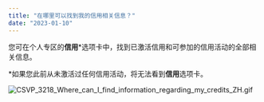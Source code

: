 ```yaml
---
title: "在哪里可以找到我的信用相关信息？"
date: "2023-01-10"
---
```


您可在个人专区的**信用***选项卡中，找到已激活信用和可参加的信用活动的全部相关信息。

*如果您此前从未激活过任何信用活动，将无法看到**信用**选项卡。

![CSVP_3218_Where_can_I_find_information_regarding_my_credits_ZH.gif](https://testingcf.jsdelivr.net/gh/jarlin8/OSS@main/exhelp/CSVP_3218_Where_can_I_find_information_regarding_my_credits_ZH.gif)
